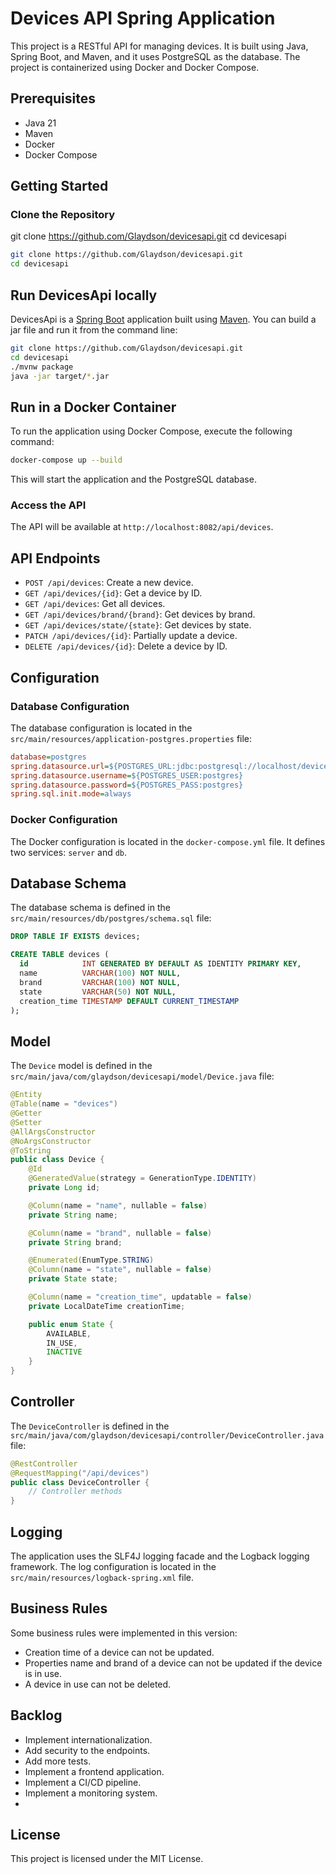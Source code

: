 # Devices API Spring Application

This project is a RESTful API for managing devices. It is built using Java, Spring Boot, and Maven, and it uses PostgreSQL as the database. The project is containerized using Docker and Docker Compose.

## Prerequisites

- Java 21
- Maven
- Docker
- Docker Compose

## Getting Started

### Clone the Repository

git clone https://github.com/Glaydson/devicesapi.git
cd devicesapi

```sh
git clone https://github.com/Glaydson/devicesapi.git
cd devicesapi
```


## Run DevicesApi locally

DevicesApi is a [Spring Boot](https://spring.io/guides/gs/spring-boot) application built using [Maven](https://spring.io/guides/gs/maven/). You can build a jar file and run it from the command line:

```bash
git clone https://github.com/Glaydson/devicesapi.git
cd devicesapi
./mvnw package
java -jar target/*.jar
```

## Run in a Docker Container   

To run the application using Docker Compose, execute the following command:

```sh
docker-compose up --build
```

This will start the application and the PostgreSQL database.

### Access the API

The API will be available at `http://localhost:8082/api/devices`.

## API Endpoints

- `POST /api/devices`: Create a new device.
- `GET /api/devices/{id}`: Get a device by ID.
- `GET /api/devices`: Get all devices.
- `GET /api/devices/brand/{brand}`: Get devices by brand.
- `GET /api/devices/state/{state}`: Get devices by state.
- `PATCH /api/devices/{id}`: Partially update a device.
- `DELETE /api/devices/{id}`: Delete a device by ID.

## Configuration

### Database Configuration

The database configuration is located in the `src/main/resources/application-postgres.properties` file:

```ini
database=postgres
spring.datasource.url=${POSTGRES_URL:jdbc:postgresql://localhost/devicesapi}
spring.datasource.username=${POSTGRES_USER:postgres}
spring.datasource.password=${POSTGRES_PASS:postgres}
spring.sql.init.mode=always
```

### Docker Configuration

The Docker configuration is located in the `docker-compose.yml` file. It defines two services: `server` and `db`.

## Database Schema

The database schema is defined in the `src/main/resources/db/postgres/schema.sql` file:

```sql
DROP TABLE IF EXISTS devices;

CREATE TABLE devices (
  id            INT GENERATED BY DEFAULT AS IDENTITY PRIMARY KEY,
  name          VARCHAR(100) NOT NULL,
  brand         VARCHAR(100) NOT NULL,
  state         VARCHAR(50) NOT NULL,
  creation_time TIMESTAMP DEFAULT CURRENT_TIMESTAMP
);
```

## Model

The `Device` model is defined in the `src/main/java/com/glaydson/devicesapi/model/Device.java` file:

```java
@Entity
@Table(name = "devices")
@Getter
@Setter
@AllArgsConstructor
@NoArgsConstructor
@ToString
public class Device {
    @Id
    @GeneratedValue(strategy = GenerationType.IDENTITY)
    private Long id;

    @Column(name = "name", nullable = false)
    private String name;

    @Column(name = "brand", nullable = false)
    private String brand;

    @Enumerated(EnumType.STRING)
    @Column(name = "state", nullable = false)
    private State state;

    @Column(name = "creation_time", updatable = false)
    private LocalDateTime creationTime;

    public enum State {
        AVAILABLE,
        IN_USE,
        INACTIVE
    }
}
```

## Controller

The `DeviceController` is defined in the `src/main/java/com/glaydson/devicesapi/controller/DeviceController.java` file:

```java
@RestController
@RequestMapping("/api/devices")
public class DeviceController {
    // Controller methods
}
```
## Logging
The application uses the SLF4J logging facade and the Logback logging framework. The log configuration is located in the `src/main/resources/logback-spring.xml` file.

## Business Rules
Some business rules were implemented in this version:
- Creation time of a device can not be updated.
- Properties name and brand of a device can not be updated if the device is in use.
- A device in use can not be deleted.

## Backlog
- Implement internationalization.
- Add security to the endpoints.
- Add more tests.
- Implement a frontend application.
- Implement a CI/CD pipeline.
- Implement a monitoring system.
- 

## License

This project is licensed under the MIT License.